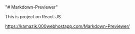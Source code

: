 "# Markdown-Previewer" 

This is project on React-JS

https://kamazik.000webhostapp.com/Markdown-Previewer/